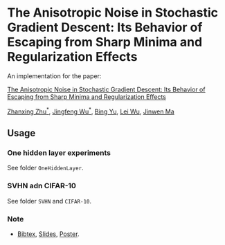 # The Anisotropic Noise in Stochastic Gradient Descent: Its Behavior of Escaping from Sharp Minima and Regularization Effects

An implementation for the paper:

[The Anisotropic Noise in Stochastic Gradient Descent: Its Behavior of Escaping from Sharp Minima and Regularization Effects](https://arxiv.org/abs/1803.00195)

[Zhanxing Zhu<sup>\*</sup>](https://sites.google.com/view/zhanxingzhu/), [Jingfeng Wu<sup>\*</sup>](https://uuujf.github.io/),
[Bing Yu](https://scholar.google.com/citations?user=elxl0m8AAAAJ&hl=en), [Lei Wu](https://scholar.google.com/citations?user=CMweeYcAAAAJ&hl=en), [Jinwen Ma](http://www.is.pku.edu.cn/~jwma/)

## Usage

### One hidden layer experiments
See folder `OneHiddenLayer`.

### SVHN adn CIFAR-10
See folder `SVHN` and `CIFAR-10`.

### Note
- [Bibtex](https://uuujf.github.io/papers/sgdnoise/SGD_ICML_2019.bib), [Slides](https://uuujf.github.io/papers/sgdnoise/slides.pdf), [Poster](https://uuujf.github.io/papers/sgdnoise/poster.pdf).